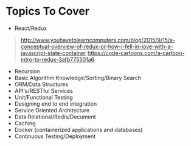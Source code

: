 # Topics To Cover

- React/Redux

> http://www.youhavetolearncomputers.com/blog/2015/9/15/a-conceptual-overview-of-redux-or-how-i-fell-in-love-with-a-javascript-state-container
> https://code-cartoons.com/a-cartoon-intro-to-redux-3afb775501a6

- Recursion
- Basic Algorithm Knowledge/Sorting/Binary Search 
- ORM/Data Structures
- API's/RESTful Services
- Unit/Functional Testing
- Designing end to end integration
- Service Oriented Architecture
- Data:Relational/Redis/Document
- Caching
- Docker (containerized applications and databases)
- Continuous Testing/Deployment
